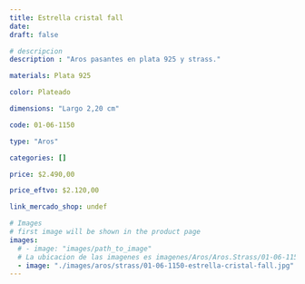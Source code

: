 ```yaml
---
title: Estrella cristal fall
date: 
draft: false

# descripcion
description : "Aros pasantes en plata 925 y strass."

materials: Plata 925

color: Plateado

dimensions: "Largo 2,20 cm"

code: 01-06-1150

type: "Aros"

categories: []

price: $2.490,00

price_eftvo: $2.120,00

link_mercado_shop: undef

# Images
# first image will be shown in the product page
images:
  # - image: "images/path_to_image"
  # La ubicacion de las imagenes es imagenes/Aros/Aros.Strass/01-06-1150-estrella-cristal-fall
  - image: "./images/aros/strass/01-06-1150-estrella-cristal-fall.jpg"
---
```

